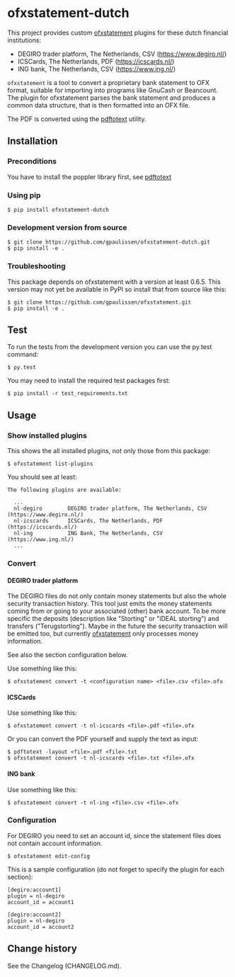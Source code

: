 # ofxstatement-dutch 

This project provides custom
[ofxstatement](https://github.com/kedder/ofxstatement) plugins for these dutch
financial institutions:
- DEGIRO trader platform, The Netherlands, CSV (https://www.degiro.nl/)
- ICSCards, The Netherlands, PDF (https://icscards.nl/)
- ING bank, The Netherlands, CSV (https://www.ing.nl/)

`ofxstatement` is a tool to convert a proprietary bank statement to OFX
format, suitable for importing into programs like GnuCash or Beancount. The
plugin for ofxstatement parses the bank statement and produces a common data
structure, that is then formatted into an OFX file.

The PDF is converted using the
[pdftotext](https://pypi.org/project/pdftotext/) utility.

## Installation

### Preconditions

You have to install the poppler library first, see
[pdftotext](https://pypi.org/project/pdftotext/)

### Using pip

```
$ pip install ofxstatement-dutch
```

### Development version from source

```
$ git clone https://github.com/gpaulissen/ofxstatement-dutch.git
$ pip install -e .
```

### Troubleshooting

This package depends on ofxstatement with a version at least 0.6.5. This
version may not yet be available in PyPI so install that from source like
this:
```
$ git clone https://github.com/gpaulissen/ofxstatement.git
$ pip install -e .
```

## Test

To run the tests from the development version you can use the py.test command:

```
$ py.test
```

You may need to install the required test packages first:

```
$ pip install -r test_requirements.txt
```

## Usage

### Show installed plugins

This shows the all installed plugins, not only those from this package:

```
$ ofxstatement list-plugins
```

You should see at least:

```
The following plugins are available:

  ...
  nl-degiro        DEGIRO trader platform, The Netherlands, CSV (https://www.degiro.nl/)
  nl-icscards      ICSCards, The Netherlands, PDF (https://icscards.nl/)
  nl-ing           ING Bank, The Netherlands, CSV (https://www.ing.nl/)
  ...

```

### Convert

#### DEGIRO trader platform

The DEGIRO files do not only contain money statements but also the whole
security transaction history. This tool just emits the money statements coming
from or going to your associated (other) bank account. To be more specific the
deposits (description like "Storting" or "iDEAL storting") and transfers
("Terugstorting"). Maybe in the future the security transaction will be
emitted too, but currently
[ofxstatement](https://github.com/kedder/ofxstatement) only processes money
information.

See also the section configuration below.

Use something like this:

```
$ ofxstatement convert -t <configuration name> <file>.csv <file>.ofx
```

#### ICSCards

Use something like this:
```
$ ofxstatement convert -t nl-icscards <file>.pdf <file>.ofx
```

Or you can convert the PDF yourself and supply the text as input:

```
$ pdftotext -layout <file>.pdf <file>.txt
$ ofxstatement convert -t nl-icscards <file>.txt <file>.ofx
```

#### ING bank

Use something like this:

```
$ ofxstatement convert -t nl-ing <file>.csv <file>.ofx
```

### Configuration

For DEGIRO you need to set an account id, since the statement files does not
contain account information.

```
$ ofxstatement edit-config
```

This is a sample configuration (do not forget to specify the plugin for each section):

```
[degiro:account1]
plugin = nl-degiro
account_id = account1

[degiro:account2]
plugin = nl-degiro
account_id = account2

```

## Change history

See the Changelog (CHANGELOG.md).
